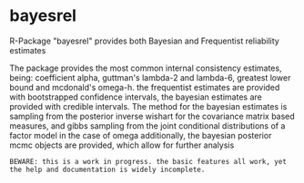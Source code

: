 # bayesrel
R-Package "bayesrel" provides both Bayesian and Frequentist reliability estimates

The package provides the most common internal consistency estimates, being: 
    coefficient alpha, guttman's lambda-2 and lambda-6, greatest lower bound and mcdonald's omega-h.
    the frequentist estimates are provided with bootstrapped confidence intervals, 
    the bayesian estimates are provided with credible intervals. The method for the bayesian estimates 
    is sampling from the posterior inverse wishart for the covariance matrix based measures, and 
    gibbs sampling from the joint conditional distributions of a factor model in the case of omega 
    additionally, the bayesian posterior mcmc objects are provided, which allow for 
    further analysis
    
    BEWARE: this is a work in progress. the basic features all work, yet the help and documentation is widely incomplete.
